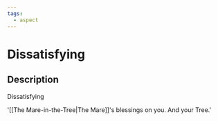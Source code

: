 ```yaml
---
tags:
  - aspect
---
```


# Dissatisfying

## Description
Dissatisfying

'[[The Mare-in-the-Tree|The Mare]]'s blessings on you. And your Tree.'